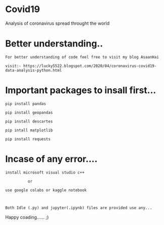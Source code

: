 # Covid19
Analysis of coronavirus spread throught the world

# Better understanding..
    For better understanding of code feel free to visit my blog AsaanHai
    
    visit:- https://lucky5522.blogspot.com/2020/04/coronavirus-covid19-data-analysis-python.html


# Important packages to insall first...

    pip install pandas

    pip install geopandas

    pip install descartes

    pip intall matplotlib

    pip install requests




# Incase of any error....

    install microsoft visual studio c++ 

              or
          
    use google colabs or kaggle notebook

    
    
    Both Idle (.py) and jupyter(.ipynb) files are provided use any...

Happy coading...... ;)
